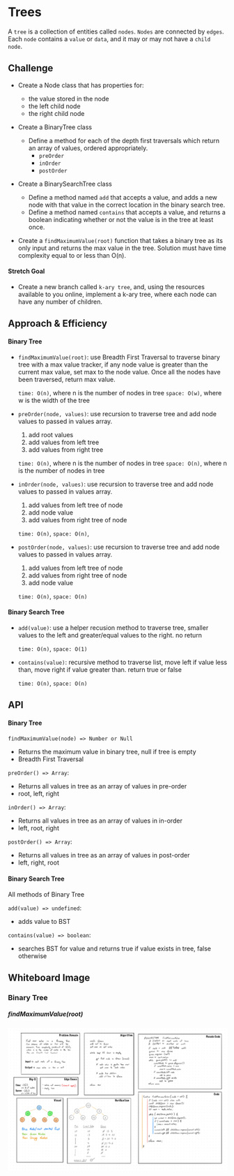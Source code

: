 # Trees

A `tree` is a collection of entities called `nodes`. `Nodes` are connected by `edges`. 
Each `node` contains a `value` or `data`, and it may or may not have a `child node`.


## Challenge

- Create a Node class that has properties for:
  - the value stored in the node
  - the left child node
  - the right child node

- Create a BinaryTree class
  - Define a method for each of the depth first traversals which return an array of values, ordered appropriately.
    - `preOrder`
    - `inOrder`
    - `postOrder`
- Create a BinarySearchTree class
  - Define a method named `add` that accepts a value, and adds a new node with that value in the correct location 
  in the binary search tree.
  - Define a method named `contains` that accepts a value, and returns a boolean indicating whether or not the 
  value is in the tree at least once.

- Create a `findMaximumValue(root)` function that takes a binary tree as its only input and returns the max value in 
the tree. Solution must have time complexity equal to or less than O(n).

#### Stretch Goal

- Create a new branch called `k-ary tree`, and, using the resources available to you online, implement a k-ary 
tree, where each node can have any number of children.


## Approach & Efficiency

#### Binary Tree

- `findMaximumValue(root)`: use Breadth First Traversal to traverse binary tree with a max value tracker, if any node
 value is greater than the current max value, set max to the node value. Once all the nodes have been traversed, 
 return max value.
    
    `time: O(n)`, where n is the number of nodes in tree
    `space: O(w)`, where w is the width of the tree

- `preOrder(node, values)`: use recursion to traverse tree and add node values to passed in values array.

    1) add root values
    2) add values from left tree
    3) add values from right tree
    
    `time: O(n)`, where n is the number of nodes in tree
    `space: O(n)`, where n is the number of nodes in tree

- `inOrder(node, values)`: use recursion to traverse tree and add node values to passed in values array.

    1) add values from left tree of node
    2) add node value
    3) add values from right tree of node

    `time: O(n)`, 
    `space: O(n)`, 

- `postOrder(node, values)`: use recursion to traverse tree and add node values to passed in values array.

    1) add values from left tree of node
    2) add values from right tree of node
    3) add node value

    `time: O(n)`, 
    `space: O(n)`

#### Binary Search Tree

- `add(value)`: use a helper recusion method to traverse tree, smaller values to the left and greater/equal 
values to the right. no return

    `time: O(n)`, 
    `space: O(1)`

- `contains(value)`: recursive method to traverse list, move left if value less than, move right if value 
greater than. return true or false

    `time: O(n)`, 
    `space: O(n)`

## API

#### Binary Tree

`findMaximumValue(node) => Number or Null` 

- Returns the maximum value in binary tree, null if tree is empty
- Breadth First Traversal

`preOrder() => Array`:

- Returns all values in tree as an array of values in pre-order
- root, left, right

`inOrder() => Array`:

- Returns all values in tree as an array of values in in-order
- left, root, right

`postOrder() => Array`:

- Returns all values in tree as an array of values in post-order
- left, right, root

#### Binary Search Tree

All methods of Binary Tree

`add(value) => undefined`:

- adds value to BST

`contains(value) => boolean`:

- searches BST for value and returns true if value exists in tree, false otherwise


## Whiteboard Image

### Binary Tree
##### findMaximumValue(root)

![Whiteboard Image](assets/whiteboard.jpg)
